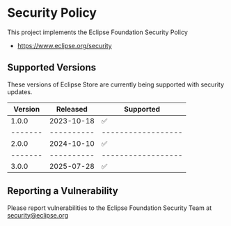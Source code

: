 # Security Policy

This project implements the Eclipse Foundation Security Policy

* https://www.eclipse.org/security

## Supported Versions

These versions of Eclipse Store are currently being supported with security
updates.

| Version | Released   | Supported          | 
|---------|------------|--------------------| 
| 1.0.0   | 2023-10-18 | :white_check_mark: | 
| ------- | ---------- | ------------------ | 
| 2.0.0   | 2024-10-10 | :white_check_mark: | 
| ------- | ---------- | ------------------ | 
| 3.0.0   | 2025-07-28 | :white_check_mark: | 

## Reporting a Vulnerability

Please report vulnerabilities to the Eclipse Foundation Security Team at
security@eclipse.org
